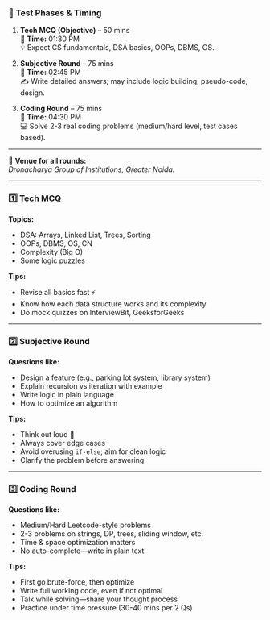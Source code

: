 



### 🧪 **Test Phases & Timing**
1. **Tech MCQ (Objective)** – 50 mins  
   📍 **Time:** 01:30 PM  
   💡 Expect CS fundamentals, DSA basics, OOPs, DBMS, OS.

2. **Subjective Round** – 75 mins  
   📍 **Time:** 02:45 PM  
   ✍️ Write detailed answers; may include logic building, pseudo-code, design.

3. **Coding Round** – 75 mins  
   📍 **Time:** 04:30 PM  
   💻 Solve 2-3 real coding problems (medium/hard level, test cases based).

---

📍 **Venue for all rounds:**  
*Dronacharya Group of Institutions, Greater Noida.*


---

### 1️⃣ **Tech MCQ**
**Topics:**  
- DSA: Arrays, Linked List, Trees, Sorting  
- OOPs, DBMS, OS, CN  
- Complexity (Big O)  
- Some logic puzzles  

**Tips:**  
- Revise all basics fast ⚡  
- Know how each data structure works and its complexity  
- Do mock quizzes on InterviewBit, GeeksforGeeks

---

### 2️⃣ **Subjective Round**
**Questions like:**  
- Design a feature (e.g., parking lot system, library system)  
- Explain recursion vs iteration with example  
- Write logic in plain language  
- How to optimize an algorithm  

**Tips:**  
- Think out loud 🧠  
- Always cover edge cases  
- Avoid overusing `if-else`; aim for clean logic  
- Clarify the problem before answering  

---

### 3️⃣ **Coding Round**
**Questions like:**  
- Medium/Hard Leetcode-style problems  
- 2-3 problems on strings, DP, trees, sliding window, etc.  
- Time & space optimization matters  
- No auto-complete—write in plain text  

**Tips:**  
- First go brute-force, then optimize  
- Write full working code, even if not optimal  
- Talk while solving—share your thought process  
- Practice under time pressure (30-40 mins per 2 Qs)


